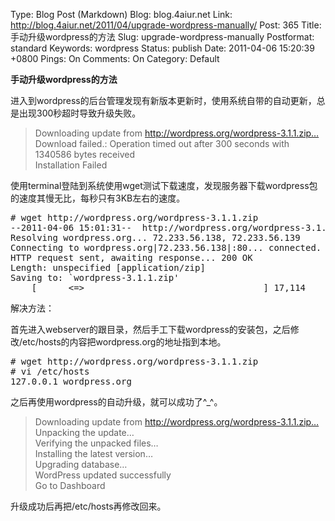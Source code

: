 Type: Blog Post (Markdown)
Blog: blog.4aiur.net
Link: http://blog.4aiur.net/2011/04/upgrade-wordpress-manually/
Post: 365
Title: 手动升级wordpress的方法
Slug: upgrade-wordpress-manually
Postformat: standard
Keywords: wordpress
Status: publish
Date: 2011-04-06 15:20:39 +0800
Pings: On
Comments: On
Category: Default

**手动升级wordpress的方法**

进入到wordpress的后台管理发现有新版本更新时，使用系统自带的自动更新，总是出现300秒超时导致升级失败。  

> Downloading update from http://wordpress.org/wordpress-3.1.1.zip…  
> Download failed.: Operation timed out after 300 seconds with 1340586 bytes received  
> Installation Failed

使用terminal登陆到系统使用wget测试下载速度，发现服务器下载wordpress包的速度其慢无比，每秒只有3KB左右的速度。

<pre lang="bash">
# wget http://wordpress.org/wordpress-3.1.1.zip
--2011-04-06 15:01:31--  http://wordpress.org/wordpress-3.1.1.zip
Resolving wordpress.org... 72.233.56.138, 72.233.56.139
Connecting to wordpress.org|72.233.56.138|:80... connected.
HTTP request sent, awaiting response... 200 OK
Length: unspecified [application/zip]
Saving to: `wordpress-3.1.1.zip'
    [      <=>                                  ] 17,114      3.70K/s</pre>

解决方法：

首先进入webserver的跟目录，然后手工下载wordpress的安装包，之后修改/etc/hosts的内容把wordpress.org的地址指到本地。

<pre lang="bash">
# wget http://wordpress.org/wordpress-3.1.1.zip
# vi /etc/hosts
127.0.0.1 wordpress.org</pre>

之后再使用wordpress的自动升级，就可以成功了^_^。

> Downloading update from http://wordpress.org/wordpress-3.1.1.zip…  
> Unpacking the update…  
> Verifying the unpacked files…  
> Installing the latest version…  
> Upgrading database…  
> WordPress updated successfully  
> Go to Dashboard

升级成功后再把/etc/hosts再修改回来。
